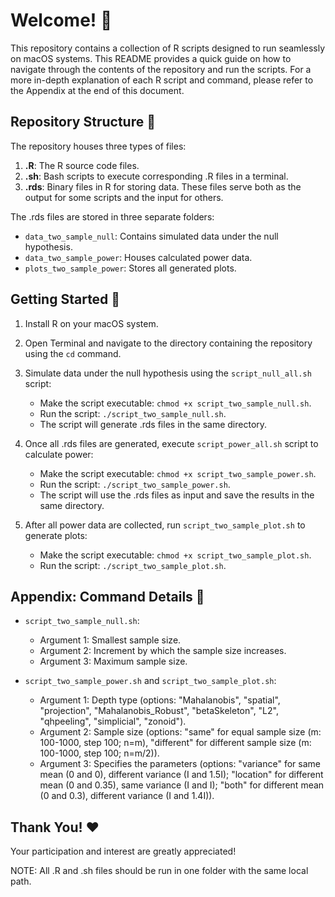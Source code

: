 # Welcome! :wave:

This repository contains a collection of R scripts designed to run seamlessly on macOS systems. This README provides a quick guide on how to navigate through the contents of the repository and run the scripts. For a more in-depth explanation of each R script and command, please refer to the Appendix at the end of this document.

## Repository Structure :open_file_folder:

The repository houses three types of files:

1. **.R**: The R source code files.
2. **.sh**: Bash scripts to execute corresponding .R files in a terminal.
3. **.rds**: Binary files in R for storing data. These files serve both as the output for some scripts and the input for others.

The .rds files are stored in three separate folders:

- `data_two_sample_null`: Contains simulated data under the null hypothesis.
- `data_two_sample_power`: Houses calculated power data.
- `plots_two_sample_power`: Stores all generated plots.

## Getting Started :rocket:

1. Install R on your macOS system.

2. Open Terminal and navigate to the directory containing the repository using the `cd` command.

3. Simulate data under the null hypothesis using the `script_null_all.sh` script:
    - Make the script executable: `chmod +x script_two_sample_null.sh`.
    - Run the script: `./script_two_sample_null.sh`.
    - The script will generate .rds files in the same directory.

4. Once all .rds files are generated, execute `script_power_all.sh` script to calculate power:
    - Make the script executable: `chmod +x script_two_sample_power.sh`.
    - Run the script: `./script_two_sample_power.sh`.
    - The script will use the .rds files as input and save the results in the same directory.

5. After all power data are collected, run `script_two_sample_plot.sh` to generate plots:
    - Make the script executable: `chmod +x script_two_sample_plot.sh`.
    - Run the script: `./script_two_sample_plot.sh`.

## Appendix: Command Details :bookmark_tabs:

- `script_two_sample_null.sh`:
    - Argument 1: Smallest sample size.
    - Argument 2: Increment by which the sample size increases.
    - Argument 3: Maximum sample size.

- `script_two_sample_power.sh` and `script_two_sample_plot.sh`:
    - Argument 1: Depth type (options: "Mahalanobis", "spatial", "projection", "Mahalanobis_Robust", "betaSkeleton", "L2", "qhpeeling", "simplicial", "zonoid").
    - Argument 2: Sample size (options: "same" for equal sample size (m: 100-1000, step 100; n=m), "different" for different sample size (m: 100-1000, step 100; n=m/2)).
    - Argument 3: Specifies the parameters (options: "variance" for same mean (0 and 0), different variance (I and 1.5I); "location" for different mean (0 and 0.35), same variance (I and I); "both" for different mean (0 and 0.3), different variance (I and 1.4I)).

## Thank You! :heart:

Your participation and interest are greatly appreciated!

NOTE: All .R and .sh files should be run in one folder with the same local path.
